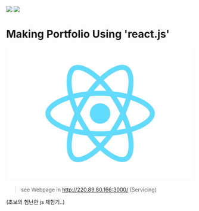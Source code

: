 
<img src="https://img.shields.io/badge/React-skyblue?style=flat&logo=react&logoColor=white"/>
<img src="https://img.shields.io/badge/Css-blue?style=flat&logo=css3&logoColor=white"/>

# Making Portfolio Using 'react.js'

<img src='./src/img/logo.svg'>

> see Webpage in http://220.89.80.166:3000/ (Servicing)

(초보의 험난한 js 체험기..) 
